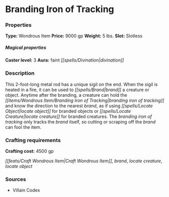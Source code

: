 ﻿---
Title: "Branding Iron of Tracking"
Type: "Wondrous Item"
Price: "9000 gp"
Weight: "5 lbs."
Slot: "Slotless"
Caster level: "3"
Aura: "faint divination"
Description: |
  "This 2-foot-long metal rod has a unique sigil on the end. When the sigil is heated in a fire, it can be used to brand a creature or object. Anytime after the branding, a creature can hold the _branding iron of tracking_ and know the direction to the nearest brand, as if using _locate object_ for branded objects or _locate creature_ for branded creatures. The _branding iron of tracking_ only tracks the brand itself, so cutting or scraping off the brand can fool the item."
Crafting cost: "4500 gp"
Sources: "['Villain Codex']"
---

# Branding Iron of Tracking

### Properties

**Type:** Wondrous Item **Price:** 9000 gp **Weight:** 5 lbs. **Slot:** Slotless

##### Magical properties

**Caster level:** 3 **Aura:** faint _[[spells/Divination|divination]]_

### Description

This 2-foot-long metal rod has a unique sigil on the end. When the sigil is heated in a fire, it can be used to _[[spells/Brand|brand]]_ a creature or object. Anytime after the branding, a creature can hold the _[[items/Wondrous Item/Branding Iron of Tracking|branding iron of tracking]]_ and know the direction to the nearest _brand_, as if using _[[spells/Locate Object|locate object]]_ for branded objects or _[[spells/Locate Creature|locate creature]]_ for branded creatures. The _branding iron of tracking_ only tracks the _brand_ itself, so cutting or scraping off the _brand_ can fool the item.

### Crafting requirements

**Crafting cost:** 4500 gp

_[[feats/Craft Wondrous Item|Craft Wondrous Item]]_, _brand_, _locate creature_, _locate object_

### Sources

* Villain Codex